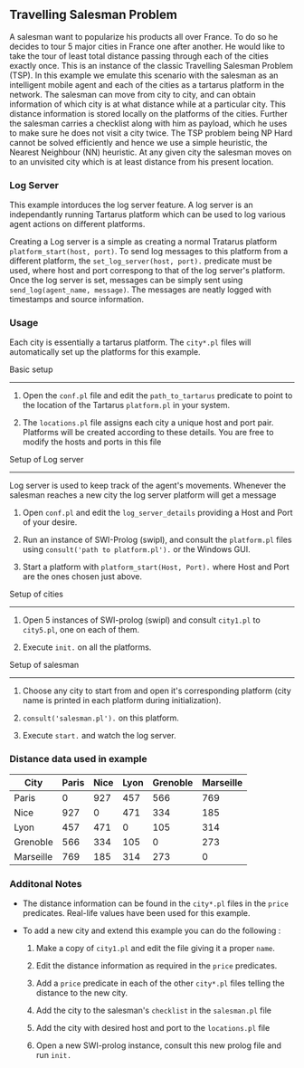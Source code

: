 ## Travelling Salesman Problem
A salesman want to popularize his products all over France. To do so he decides to tour 5 major cities in France one after another. He would like to take the tour of least total distance passing through each of the cities exactly once. This is an instance of the classic Travelling Salesman Problem (TSP). In this example we emulate this scenario with the salesman as an intelligent mobile agent and each of the cities as a tartarus platform in the network. The salesman can move from city to city, and can obtain information of which city is at what distance while at a particular city. This distance information is stored locally on the platforms of the cities. Further the salesman carries a checklist along with him as payload, which he uses to make sure he does not visit a city twice. The TSP problem being NP Hard cannot be solved efficiently and hence we use a simple heuristic, the Nearest Neighbour (NN) heuristic. At any given city the salesman moves on to an unvisited city which is at least distance from his present location.

### Log Server
This example intorduces the log server feature. A log server is an independantly running Tartarus platform which can be used to log various agent actions on different platforms.

Creating a Log server is a simple as creating a normal Tratarus platform `platform_start(host, port)`.
To send log messages to this platform from a different platform, the `set_log_server(host, port).` predicate must be used, where host and port correspong to that of the log server's platform. 
Once the log server is set, messages can be simply sent using `send_log(agent_name, message)`. The messages are neatly logged with timestamps and source information.

### Usage
Each city is essentially a tartarus platform. The `city*.pl` files will automatically set up the platforms for this example.

Basic setup
________

1. Open the `conf.pl` file and edit the `path_to_tartarus` predicate to point to the location of the Tartarus `platform.pl` in your system.

2. The `locations.pl` file assigns each city a unique host and port pair. Platforms will be created according to these details. You are free to modify the hosts and ports in this file


Setup of Log server
___________________

Log server is used to keep track of the agent's movements. Whenever the salesman reaches a new city the log server platform will get a message

1. Open `conf.pl` and edit the `log_server_details` providing a Host and Port of your desire.

2. Run an instance of SWI-Prolog (swipl), and consult the `platform.pl` files using `consult('path to platform.pl').` or the Windows GUI.

3. Start a platform with `platform_start(Host, Port).` where Host and Port are the ones chosen just above.

Setup of cities
_______________

1. Open 5 instances of SWI-prolog (swipl) and consult `city1.pl` to `city5.pl`, one on each of them.

2. Execute `init.` on all the platforms.


Setup of salesman
_______________________

1. Choose any city to start from and open it's corresponding platform (city name is printed in each platform during initialization).

2. `consult('salesman.pl').` on this platform.

3. Execute `start.` and watch the log server.

### Distance data used in example

| City      |  Paris  |  Nice  |  Lyon  | Grenoble | Marseille |
| --------- | ------- | ------ | ------ | -------- | --------- |
| Paris     |    0    |  927   |  457   |  566     |  769      |
| Nice      |   927   |   0    |  471   |  334     |  185      |
| Lyon      |   457   |  471   |   0    |  105     |  314      |
| Grenoble  |   566   |  334   |  105   |  0       |  273      |  
| Marseille |   769   |  185   |  314   |  273     |  0        |

### Additonal Notes
* The distance information can be found in the `city*.pl` files in the `price` predicates. Real-life values have been used for this example.

* To add a new city and extend this example you can do the following :
  
  1. Make a copy of `city1.pl` and edit the file giving it a proper `name`.

  2. Edit the distance information as required in the `price` predicates.

  3. Add a `price` predicate in each of the other `city*.pl` files telling the distance to the new city.

  4. Add the city to the salesman's `checklist` in the `salesman.pl` file

  5. Add the city with desired host and port to the `locations.pl` file

  6. Open a new SWI-prolog instance, consult this new prolog file and run `init.`
  

